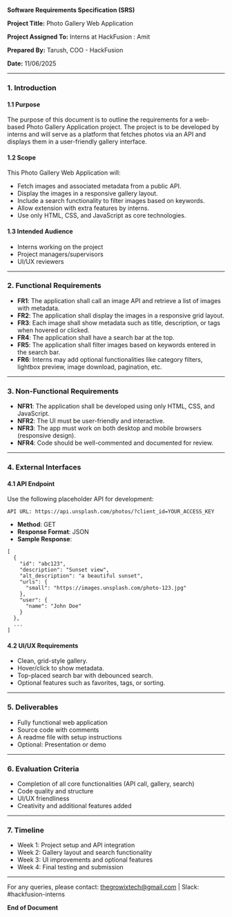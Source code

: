 **Software Requirements Specification (SRS)**

**Project Title:** Photo Gallery Web Application

**Project Assigned To:** Interns at HackFusion : Amit 

**Prepared By:** Tarush, COO - HackFusion

**Date:** 11/06/2025

---

### 1. Introduction

#### 1.1 Purpose

The purpose of this document is to outline the requirements for a web-based Photo Gallery Application project. The project is to be developed by interns and will serve as a platform that fetches photos via an API and displays them in a user-friendly gallery interface.

#### 1.2 Scope

This Photo Gallery Web Application will:

- Fetch images and associated metadata from a public API.
- Display the images in a responsive gallery layout.
- Include a search functionality to filter images based on keywords.
- Allow extension with extra features by interns.
- Use only HTML, CSS, and JavaScript as core technologies.

#### 1.3 Intended Audience

- Interns working on the project
- Project managers/supervisors
- UI/UX reviewers

---

### 2. Functional Requirements

- **FR1**: The application shall call an image API and retrieve a list of images with metadata.
- **FR2**: The application shall display the images in a responsive grid layout.
- **FR3**: Each image shall show metadata such as title, description, or tags when hovered or clicked.
- **FR4**: The application shall have a search bar at the top.
- **FR5**: The application shall filter images based on keywords entered in the search bar.
- **FR6**: Interns may add optional functionalities like category filters, lightbox preview, image download, pagination, etc.

---

### 3. Non-Functional Requirements

- **NFR1**: The application shall be developed using only HTML, CSS, and JavaScript.
- **NFR2**: The UI must be user-friendly and interactive.
- **NFR3**: The app must work on both desktop and mobile browsers (responsive design).
- **NFR4**: Code should be well-commented and documented for review.

---

### 4. External Interfaces

#### 4.1 API Endpoint

Use the following placeholder API for development:

```
API URL: https://api.unsplash.com/photos/?client_id=YOUR_ACCESS_KEY
```

- **Method**: GET
- **Response Format**: JSON
- **Sample Response**:

```
[
  {
    "id": "abc123",
    "description": "Sunset view",
    "alt_description": "a beautiful sunset",
    "urls": {
      "small": "https://images.unsplash.com/photo-123.jpg"
    },
    "user": {
      "name": "John Doe"
    }
  },
  ...
]
```

#### 4.2 UI/UX Requirements

- Clean, grid-style gallery.
- Hover/click to show metadata.
- Top-placed search bar with debounced search.
- Optional features such as favorites, tags, or sorting.

---

### 5. Deliverables

- Fully functional web application
- Source code with comments
- A readme file with setup instructions
- Optional: Presentation or demo

---

### 6. Evaluation Criteria

- Completion of all core functionalities (API call, gallery, search)
- Code quality and structure
- UI/UX friendliness
- Creativity and additional features added

---

### 7. Timeline

- Week 1: Project setup and API integration
- Week 2: Gallery layout and search functionality
- Week 3: UI improvements and optional features
- Week 4: Final testing and submission

---

For any queries, please contact: thegrowixtech@gmail.com | Slack: #hackfusion-interns

**End of Document**

